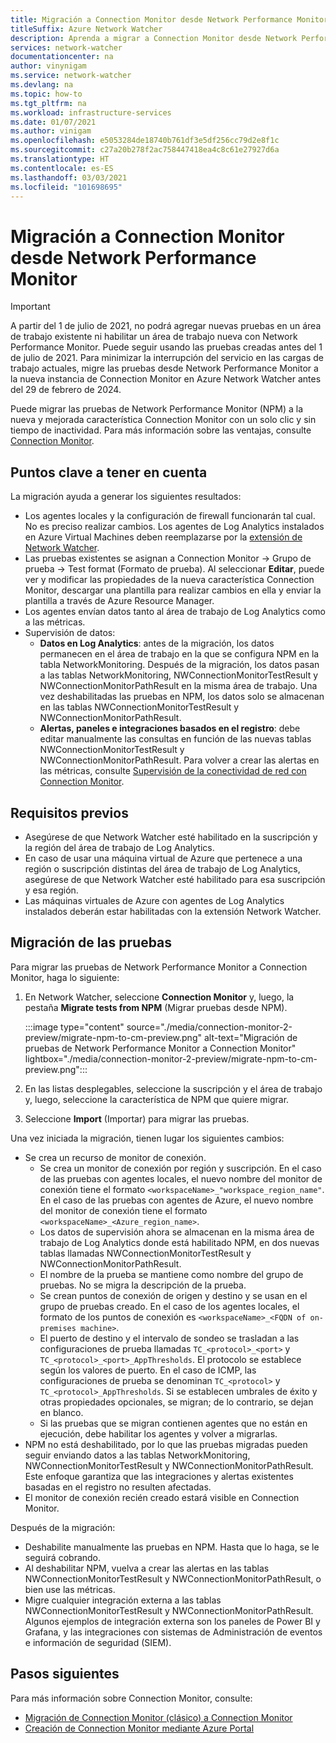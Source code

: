 ```yaml
---
title: Migración a Connection Monitor desde Network Performance Monitor
titleSuffix: Azure Network Watcher
description: Aprenda a migrar a Connection Monitor desde Network Performance Monitor.
services: network-watcher
documentationcenter: na
author: vinynigam
ms.service: network-watcher
ms.devlang: na
ms.topic: how-to
ms.tgt_pltfrm: na
ms.workload: infrastructure-services
ms.date: 01/07/2021
ms.author: vinigam
ms.openlocfilehash: e5053284de18740b761df3e5df256cc79d2e8f1c
ms.sourcegitcommit: c27a20b278f2ac758447418ea4c8c61e27927d6a
ms.translationtype: HT
ms.contentlocale: es-ES
ms.lasthandoff: 03/03/2021
ms.locfileid: "101698695"
---
```

# <a name="migrate-to-connection-monitor-from-network-performance-monitor"></a>Migración a Connection Monitor desde Network Performance Monitor

> [!IMPORTANT]
> A partir del 1 de julio de 2021, no podrá agregar nuevas pruebas en un área de trabajo existente ni habilitar un área de trabajo nueva con Network Performance Monitor. Puede seguir usando las pruebas creadas antes del 1 de julio de 2021. Para minimizar la interrupción del servicio en las cargas de trabajo actuales, migre las pruebas desde Network Performance Monitor a la nueva instancia de Connection Monitor en Azure Network Watcher antes del 29 de febrero de 2024.

Puede migrar las pruebas de Network Performance Monitor (NPM) a la nueva y mejorada característica Connection Monitor con un solo clic y sin tiempo de inactividad. Para más información sobre las ventajas, consulte [Connection Monitor](./connection-monitor-overview.md).


## <a name="key-points-to-note"></a>Puntos clave a tener en cuenta

La migración ayuda a generar los siguientes resultados:

* Los agentes locales y la configuración de firewall funcionarán tal cual. No es preciso realizar cambios. Los agentes de Log Analytics instalados en Azure Virtual Machines deben reemplazarse por la [extensión de Network Watcher](https://docs.microsoft.com/azure/virtual-machines/extensions/network-watcher-windows).
* Las pruebas existentes se asignan a Connection Monitor -> Grupo de prueba -> Test format (Formato de prueba). Al seleccionar **Editar**, puede ver y modificar las propiedades de la nueva característica Connection Monitor, descargar una plantilla para realizar cambios en ella y enviar la plantilla a través de Azure Resource Manager.
* Los agentes envían datos tanto al área de trabajo de Log Analytics como a las métricas.
* Supervisión de datos:
   * **Datos en Log Analytics**: antes de la migración, los datos permanecen en el área de trabajo en la que se configura NPM en la tabla NetworkMonitoring. Después de la migración, los datos pasan a las tablas NetworkMonitoring, NWConnectionMonitorTestResult y NWConnectionMonitorPathResult en la misma área de trabajo. Una vez deshabilitadas las pruebas en NPM, los datos solo se almacenan en las tablas NWConnectionMonitorTestResult y NWConnectionMonitorPathResult.
   * **Alertas, paneles e integraciones basados en el registro**: debe editar manualmente las consultas en función de las nuevas tablas NWConnectionMonitorTestResult y NWConnectionMonitorPathResult. Para volver a crear las alertas en las métricas, consulte [Supervisión de la conectividad de red con Connection Monitor](./connection-monitor-overview.md#metrics-in-azure-monitor).
    
## <a name="prerequisites"></a>Requisitos previos

* Asegúrese de que Network Watcher esté habilitado en la suscripción y la región del área de trabajo de Log Analytics. 
* En caso de usar una máquina virtual de Azure que pertenece a una región o suscripción distintas del área de trabajo de Log Analytics, asegúrese de que Network Watcher esté habilitado para esa suscripción y esa región.   
* Las máquinas virtuales de Azure con agentes de Log Analytics instalados deberán estar habilitadas con la extensión Network Watcher.

## <a name="migrate-the-tests"></a>Migración de las pruebas

Para migrar las pruebas de Network Performance Monitor a Connection Monitor, haga lo siguiente:

1. En Network Watcher, seleccione **Connection Monitor** y, luego, la pestaña **Migrate tests from NPM** (Migrar pruebas desde NPM). 

    :::image type="content" source="./media/connection-monitor-2-preview/migrate-npm-to-cm-preview.png" alt-text="Migración de pruebas de Network Performance Monitor a Connection Monitor" lightbox="./media/connection-monitor-2-preview/migrate-npm-to-cm-preview.png":::
    
1. En las listas desplegables, seleccione la suscripción y el área de trabajo y, luego, seleccione la característica de NPM que quiere migrar. 
1. Seleccione **Import** (Importar) para migrar las pruebas.

Una vez iniciada la migración, tienen lugar los siguientes cambios: 
* Se crea un recurso de monitor de conexión.
   * Se crea un monitor de conexión por región y suscripción. En el caso de las pruebas con agentes locales, el nuevo nombre del monitor de conexión tiene el formato `<workspaceName>_"workspace_region_name"`. En el caso de las pruebas con agentes de Azure, el nuevo nombre del monitor de conexión tiene el formato `<workspaceName>_<Azure_region_name>`.
   * Los datos de supervisión ahora se almacenan en la misma área de trabajo de Log Analytics donde está habilitado NPM, en dos nuevas tablas llamadas NWConnectionMonitorTestResult y NWConnectionMonitorPathResult. 
   * El nombre de la prueba se mantiene como nombre del grupo de pruebas. No se migra la descripción de la prueba.
   * Se crean puntos de conexión de origen y destino y se usan en el grupo de pruebas creado. En el caso de los agentes locales, el formato de los puntos de conexión es `<workspaceName>_<FQDN of on-premises machine>`.
   * El puerto de destino y el intervalo de sondeo se trasladan a las configuraciones de prueba llamadas `TC_<protocol>_<port>` y `TC_<protocol>_<port>_AppThresholds`. El protocolo se establece según los valores de puerto. En el caso de ICMP, las configuraciones de prueba se denominan `TC_<protocol>` y `TC_<protocol>_AppThresholds`. Si se establecen umbrales de éxito y otras propiedades opcionales, se migran; de lo contrario, se dejan en blanco.
   * Si las pruebas que se migran contienen agentes que no están en ejecución, debe habilitar los agentes y volver a migrarlas.
* NPM no está deshabilitado, por lo que las pruebas migradas pueden seguir enviando datos a las tablas NetworkMonitoring, NWConnectionMonitorTestResult y NWConnectionMonitorPathResult. Este enfoque garantiza que las integraciones y alertas existentes basadas en el registro no resulten afectadas.
* El monitor de conexión recién creado estará visible en Connection Monitor.

Después de la migración:
* Deshabilite manualmente las pruebas en NPM. Hasta que lo haga, se le seguirá cobrando. 
* Al deshabilitar NPM, vuelva a crear las alertas en las tablas NWConnectionMonitorTestResult y NWConnectionMonitorPathResult, o bien use las métricas. 
* Migre cualquier integración externa a las tablas NWConnectionMonitorTestResult y NWConnectionMonitorPathResult. Algunos ejemplos de integración externa son los paneles de Power BI y Grafana, y las integraciones con sistemas de Administración de eventos e información de seguridad (SIEM).


## <a name="next-steps"></a>Pasos siguientes

Para más información sobre Connection Monitor, consulte:
* [Migración de Connection Monitor (clásico) a Connection Monitor](./migrate-to-connection-monitor-from-connection-monitor-classic.md)
* [Creación de Connection Monitor mediante Azure Portal](./connection-monitor-create-using-portal.md)
